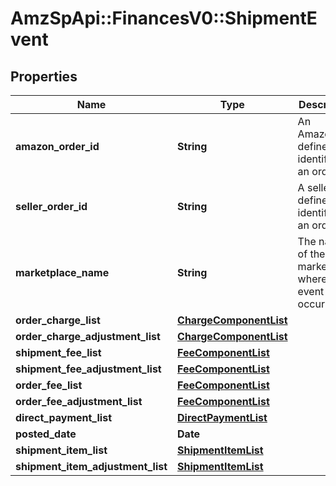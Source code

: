 # AmzSpApi::FinancesV0::ShipmentEvent

## Properties
Name | Type | Description | Notes
------------ | ------------- | ------------- | -------------
**amazon_order_id** | **String** | An Amazon-defined identifier for an order. | [optional] 
**seller_order_id** | **String** | A seller-defined identifier for an order. | [optional] 
**marketplace_name** | **String** | The name of the marketplace where the event occurred. | [optional] 
**order_charge_list** | [**ChargeComponentList**](ChargeComponentList.md) |  | [optional] 
**order_charge_adjustment_list** | [**ChargeComponentList**](ChargeComponentList.md) |  | [optional] 
**shipment_fee_list** | [**FeeComponentList**](FeeComponentList.md) |  | [optional] 
**shipment_fee_adjustment_list** | [**FeeComponentList**](FeeComponentList.md) |  | [optional] 
**order_fee_list** | [**FeeComponentList**](FeeComponentList.md) |  | [optional] 
**order_fee_adjustment_list** | [**FeeComponentList**](FeeComponentList.md) |  | [optional] 
**direct_payment_list** | [**DirectPaymentList**](DirectPaymentList.md) |  | [optional] 
**posted_date** | **Date** |  | [optional] 
**shipment_item_list** | [**ShipmentItemList**](ShipmentItemList.md) |  | [optional] 
**shipment_item_adjustment_list** | [**ShipmentItemList**](ShipmentItemList.md) |  | [optional] 


